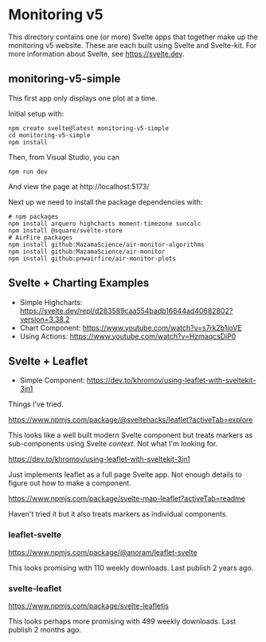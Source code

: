 # Monitoring v5

This directory contains one (or more) Svelte apps that together make up the
monitoring v5 website. These are each built using Svelte and Svelte-kit. For
more information about Svelte, see https://svelte.dev.

## monitoring-v5-simple

This first app only displays one plot at a time.

Initial setup with:

```
npm create svelte@latest monitoring-v5-simple
cd monitoring-v5-simple
npm install
```

Then, from Visual Studio, you can

```
npm run dev
```

And view the page at http://localhost:5173/

Next up we need to install the package dependencies with:

```
# npm packages
npm install arquero highcharts moment-timezone suncalc
npm install @square/svelte-store
# AirFire packages
npm install github:MazamaScience/air-monitor-algorithms
npm install github:MazamaScience/air-monitor
npm install github:pnwairfire/air-monitor-plots
```

## Svelte + Charting Examples

- Simple Highcharts: https://svelte.dev/repl/d283589caa554badb16644ad40682802?version=3.38.2
- Chart Component: https://www.youtube.com/watch?v=s7rk2b1ioVE
- Using Actions: https://www.youtube.com/watch?v=HzmaqcsDiP0

## Svelte + Leaflet

- Simple Component: https://dev.to/khromov/using-leaflet-with-sveltekit-3jn1

Things I've tried.

https://www.npmjs.com/package/@sveltehacks/leaflet?activeTab=explore

This looks like a well built modern Svelte component but treats markers as sub-components using Svelte _context_. Not what I'm looking for.

https://dev.to/khromov/using-leaflet-with-sveltekit-3jn1

Just implements leaflet as a full page Svelte app. Not enough details to figure
out how to make a component.

https://www.npmjs.com/package/svelte-map-leaflet?activeTab=readme

Haven't tried it but it also treats markers as individual components.

### leaflet-svelte

https://www.npmjs.com/package/@anoram/leaflet-svelte

This looks promising with 110 weekly downloads. Last publish 2 years ago.

### svelte-leaflet

https://www.npmjs.com/package/svelte-leafletjs

This looks perhaps more promising with 499 weekly downloads. Last publish 2 months ago.
